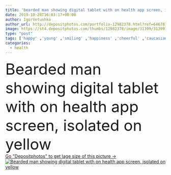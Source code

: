 ```yaml
---
title: 'bearded man showing digital tablet with on health app screen, isolated on yellow'
date: 2019-10-28T16:03:17+00:00
author: IgorVetushko
author_url: http://depositphotos.com/portfolio-12982378.html?ref=64678756
image: https://st4.depositphotos.com/thumbs/12982378/image/31399/313993460/api_thumb_450.jpg?forcejpeg=true
type: "post"
tags: ['happy' ,'young' ,'smiling' ,'happiness' ,'cheerful' ,'caucasian' ,'smile' ,'health' ,'blond' ,'man' ,'connection' ,'beard' ,'communication' ,'screen' ,'wireless' ,'website' ,'casual' ,'T shirt' ,'handsome' ,'posing' ,'gadget' ,'appliance' ,'showing' ,'multimedia' ,'redhead' ,'presenting' ,'app' ,'bearded' ,'one person' ,'Studio Shot' ,'social network' ,'Digital Tablet' ,'social media' ,'Isolated On yellow' ,'digital device' ]
categories: 
  - health
---
```

<div aling="center">
            <font size="60"> Bearded man showing digital tablet with on health app screen, isolated on yellow</font>   
</div>
<div>
    <a href='https://depositphotos.com/313993460/stock-photo-bearded-man-showing-digital-tablet.html?ref=64678756' target=_blank > Go "Depositphotos" to get lage size of this picture ->
        <img href='https://depositphotos.com/313993460/stock-photo-bearded-man-showing-digital-tablet.html?ref=64678756' src='https://st4.depositphotos.com/12982378/31399/i/950/depositphotos_313993460-stock-photo-bearded-man-showing-digital-tablet.jpg?forcejpeg=true' alt='Bearded man showing digital tablet with on health app screen, isolated on yellow' >
    </a>
</div>
